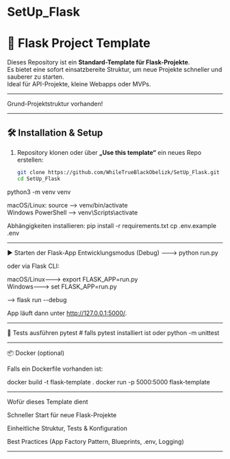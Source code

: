 # SetUp_Flask
# 🚀 Flask Project Template

Dieses Repository ist ein **Standard-Template für Flask-Projekte**.  
Es bietet eine sofort einsatzbereite Struktur, um neue Projekte schneller und sauberer zu starten.  
Ideal für API-Projekte, kleine Webapps oder MVPs.

---
Grund-Projektstruktur vorhanden!

---

## 🛠️ Installation & Setup

1. Repository klonen oder über **„Use this template“** ein neues Repo erstellen:
   ```bash
   git clone https://github.com/WhileTrueBlackObelizk/SetUp_Flask.git
   cd SetUp_Flask

python3 -m venv venv

macOS/Linux: source --> venv/bin/activate  
Windows PowerShell --> venv\Scripts\activate    

Abhängigkeiten installieren:
pip install -r requirements.txt
cp .env.example .env

---

▶️ Starten der Flask-App
Entwicklungsmodus (Debug)
---> python run.py

oder via Flask CLI:

macOS/Linux---> export FLASK_APP=run.py       
Windows---> set FLASK_APP=run.py        

--> flask run --debug

App läuft dann unter http://127.0.0.1:5000/.

---

🧪 Tests ausführen
pytest        # falls pytest installiert ist
oder
python -m unittest

---

📦 Docker (optional)

Falls ein Dockerfile vorhanden ist:

docker build -t flask-template .
docker run -p 5000:5000 flask-template



---

Wofür dieses Template dient

Schneller Start für neue Flask-Projekte

Einheitliche Struktur, Tests & Konfiguration

Best Practices (App Factory Pattern, Blueprints, .env, Logging)

---
